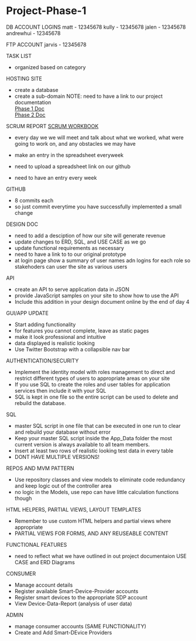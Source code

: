 # Project-Phase-1

DB ACCOUNT LOGINS
matt  - 12345678
kully - 12345678
jalen - 12345678
andrewhui - 12345678

FTP ACCOUNT
jarvis - 12345678

TASK LIST
- organized based on category

HOSTING SITE
- create a database
- create a sub-domain
NOTE: need to have a link to our project documentation <br />
<a href="https://docs.google.com/document/d/1BG0bNsRnXf0A33e9JqfzS1bX-fSvMgQm82LkPoSp6oU/edit">Phase 1 Doc</a> <br />
<a href="https://drive.google.com/file/d/0B2Rf6NjOLm0STEVMM0k5NG9rT0U/view"> Phase 2 Doc</a>


SCRUM REPORT
<a href="https://docs.google.com/spreadsheets/d/13wK3IDOIXoELkOKrfKZqpV1CEgoW1tzqH1dYrdCpG3A/edit?invite=CKTu2IsH&ts=56aa5794"> SCRUM WORKBOOK </a>
- every day we we will meet and talk about what we worked,
  what were going to work on, and any obstacles we may have
- make an entry in the spreadsheet everyweek

- need to upload a spreadsheet link on our github 
- need to have an entry every week

GITHUB
- 8 commits each
- so just commit everytime you have successfully implemented a small change

DESIGN DOC
- need to add a desciption of how our site will generate revenue
- update changes to ERD, SQL, and USE CASE as we go
- update functional requirements as necessary
- need to have a link to to our original prototype
- at login page show a summary of user names adn logins for each role
  so stakehoders can user the site as various users
  

API
- create an API to serve application data in JSON
- provide JavaScript samples on your site to show how to use the API
- Include this addition in your design document online by the end of day 4

GUI/APP UPDATE
- Start adding functionality 
- for features you cannot complete, leave as static pages
- make it look professional and intuitive
- data displayed is realistic looking 
- Use Twitter Bootstrap with a collapsible nav bar


AUTHENTICATION/SECURITY
- Implement the identity model with roles management to direct and restrict different types of users to appropriate areas on your site
- If you use SQL to create the roles and user tables for application services then include it with your SQL
- SQL is kept in one file so the entire script can be used to delete and rebuild the database. 

SQL
- master SQL script in one file that can be executed in one run to clear and rebuild your database without error
- Keep your master SQL script inside the App_Data folder the most current version is always available to all team members.
- Insert at least two rows of realistic looking test data in every table
- DONT HAVE MULTIPLE VERSIONS!

REPOS AND MVM PATTERN
- Use repository classes and view models to eliminate code redundancy and keep logic out of the controller area
- no logic in the Models, use repo
  can have little calculation functions though
  
HTML HELPERS, PARTIAL VIEWS, LAYOUT TEMPLATES
- Remember to use custom HTML helpers and partial views where appropriate
- PARTIAL VIEWS FOR FORMS, AND ANY REUSEABLE CONTENT

FUNCTIONAL FEATURES
- need to reflect what we have outlined in out project documentaion USE CASE and ERD Diagrams

CONSUMER
- Manage account details
- Register available Smart-Device-Provider accounts
- Register smart devices to the appropriate SDP account
- View Device-Data-Report (analysis of user data)

ADMIN
- manage consumer accounts (SAME FUNCTIONALITY)
- Create and Add Smart-DEvice Providers
  

